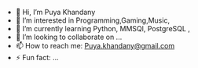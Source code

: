 - 👋 Hi, I’m Puya Khandany
- 👀 I’m interested in Programming,Gaming,Music,
- 🌱 I’m currently learning Python, MMSQl, PostgreSQL , 
- 💞️ I’m looking to collaborate on ...
- 📫 How to reach me: Puya.khandany@gmail.com 
- ⚡ Fun fact: ...

<!---
PuyaKh/PuyaKh is a ✨ special ✨ repository because its `README.md` (this file) appears on your GitHub profile.
You can click the Preview link to take a look at your changes.
--->
